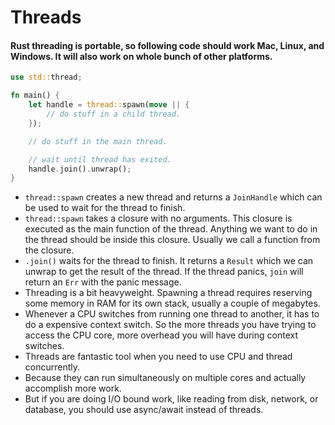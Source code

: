 # Threads
#### Rust threading is portable, so following code should work Mac, Linux, and Windows. It will also work on whole bunch of other platforms.

```rust
use std::thread;

fn main() {
    let handle = thread::spawn(move || {
        // do stuff in a child thread.
    });

    // do stuff in the main thread.

    // wait until thread has exited.
    handle.join().unwrap();
}
```

- `thread::spawn` creates a new thread and returns a `JoinHandle` which can be used to wait for the thread to finish.
- `thread::spawn` takes a closure with no arguments. This closure is executed as the main function of the thread. Anything we want to do in the thread should be inside this closure. Usually we call a function from the closure.
- `.join()` waits for the thread to finish. It returns a `Result` which we can unwrap to get the result of the thread. If the thread panics, `join` will return an `Err` with the panic message.
- Threading is a bit heavyweight. Spawning a thread requires reserving some memory in RAM for its own stack, usually a couple of megabytes.
- Whenever a CPU switches from running one thread to another, it has to do a expensive context switch. So the more threads you have trying to access the CPU core, more overhead you will have during context switches.
- Threads are fantastic tool when you need to use CPU and thread concurrently.
- Because they can run simultaneously on multiple cores and actually accomplish more work.
- But if you are doing I/O bound work, like reading from disk, network, or database, you should use async/await instead of threads.
